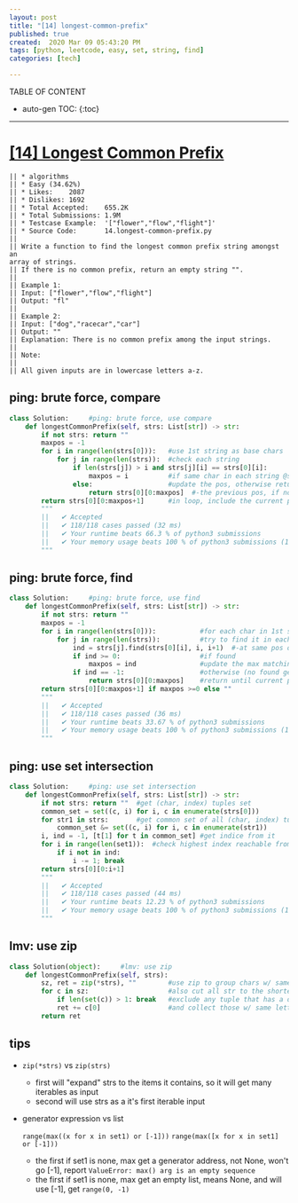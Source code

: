 ```yaml
---
layout: post
title: "[14] longest-common-prefix"
published: true
created:  2020 Mar 09 05:43:20 PM
tags: [python, leetcode, easy, set, string, find]
categories: [tech]

---
```


TABLE OF CONTENT

* auto-gen TOC:
{:toc}

- - -

# [[14] Longest Common Prefix](https://leetcode.com/problems/longest-common-prefix/description/)

    || * algorithms
    || * Easy (34.62%)
    || * Likes:    2087
    || * Dislikes: 1692
    || * Total Accepted:    655.2K
    || * Total Submissions: 1.9M
    || * Testcase Example:  '["flower","flow","flight"]'
    || * Source Code:       14.longest-common-prefix.py
    || 
    || Write a function to find the longest common prefix string amongst an
    array of strings.
    || If there is no common prefix, return an empty string "".
    || 
    || Example 1:
    || Input: ["flower","flow","flight"]
    || Output: "fl"
    || 
    || Example 2:
    || Input: ["dog","racecar","car"]
    || Output: ""
    || Explanation: There is no common prefix among the input strings.
    || 
    || Note:
    || 
    || All given inputs are in lowercase letters a-z.

## ping: brute force, compare

```python
class Solution:     #ping: brute force, use compare
    def longestCommonPrefix(self, strs: List[str]) -> str:
        if not strs: return ""
        maxpos = -1
        for i in range(len(strs[0])):   #use 1st string as base chars
            for j in range(len(strs)):  #check each string
                if len(strs[j]) > i and strs[j][i] == strs[0][i]:
                    maxpos = i          #if same char in each string @same pos
                else:                   #update the pos, otherwise return until
                    return strs[0][0:maxpos]  #-the previous pos, if no return
        return strs[0][0:maxpos+1]      #in loop, include the current pos also
        """
        ||   ✔ Accepted
        ||   ✔ 118/118 cases passed (32 ms)
        ||   ✔ Your runtime beats 66.3 % of python3 submissions
        ||   ✔ Your memory usage beats 100 % of python3 submissions (12.9 MB)
        """
```

## ping: brute force, find

```python
class Solution:     #ping: brute force, use find
    def longestCommonPrefix(self, strs: List[str]) -> str:
        if not strs: return ""
        maxpos = -1
        for i in range(len(strs[0])):           #for each char in 1st string
            for j in range(len(strs)):          #try to find it in each string
                ind = strs[j].find(strs[0][i], i, i+1)  #-at same pos only
                if ind >= 0:                    #if found
                    maxpos = ind                #update the max matching pos
                if ind == -1:                   #otherwise (no found get -1)
                    return strs[0][0:maxpos]    #return until current pos
        return strs[0][0:maxpos+1] if maxpos >=0 else ""
        """
        ||   ✔ Accepted
        ||   ✔ 118/118 cases passed (36 ms)
        ||   ✔ Your runtime beats 33.67 % of python3 submissions
        ||   ✔ Your memory usage beats 100 % of python3 submissions (12.9 MB)
        """
```

## ping: use set intersection

```python
class Solution:     #ping: use set intersection
    def longestCommonPrefix(self, strs: List[str]) -> str:
        if not strs: return ""  #get (char, index) tuples set
        common_set = set((c, i) for i, c in enumerate(strs[0]))
        for str1 in strs:       #get common set of all (char, index) tuples
            common_set &= set((c, i) for i, c in enumerate(str1))
        i, ind = -1, [t[1] for t in common_set] #get indice from it
        for i in range(len(set1)):  #check highest index reachable from 0
            if i not in ind:
                i -= 1; break
        return strs[0][0:i+1]
        """
        ||   ✔ Accepted
        ||   ✔ 118/118 cases passed (44 ms)
        ||   ✔ Your runtime beats 12.23 % of python3 submissions
        ||   ✔ Your memory usage beats 100 % of python3 submissions (12.9 MB)
        """
```

## lmv: use zip

```python
class Solution(object):     #lmv: use zip
    def longestCommonPrefix(self, strs):
        sz, ret = zip(*strs), ""        #use zip to group chars w/ same index
        for c in sz:                    #also cut all str to the shortest
            if len(set(c)) > 1: break   #exclude any tuple that has a diff char
            ret += c[0]                 #and collect those w/ same letter
        return ret
```

## tips

* `zip(*strs)` vs `zip(strs)`

    - first will "expand" strs to the items it contains, so it will get many
    iterables as input
    - second will use strs as a it's first iterable input

* generator expression vs list

    `range(max((x for x in set1) or [-1]))`
    `range(max([x for x in set1] or [-1]))`

  - the first if set1 is none, max get a generator address, not None, won't go
    [-1], report `ValueError: max() arg is an empty sequence`
  - the first if set1 is none, max get an empty list, means None, and will use
    [-1], get `range(0, -1)`


